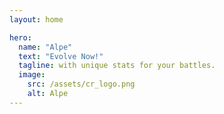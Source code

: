 ```yaml
---
layout: home

hero:
  name: "Alpe"
  text: "Evolve Now!"
  tagline: with unique stats for your battles.
  image:
    src: /assets/cr_logo.png
    alt: Alpe
---
```


<style>
:root {

  --vp-home-hero-name-color: transparent;
  --vp-home-hero-name-background: -webkit-linear-gradient(70deg, #f9a949 10%, #ffffff);

  --vp-home-hero-image-background-image: linear-gradient(10deg, #f9a949 50%, #ffffff 20%);
  --vp-home-hero-image-filter: blur(44px);
}

@media (min-width: 640px) {
  :root {
    --vp-home-hero-image-filter: blur(56px);
  }
}

@media (min-width: 960px) {
  :root {
    --vp-home-hero-image-filter: blur(68px);
  }
}
</style>